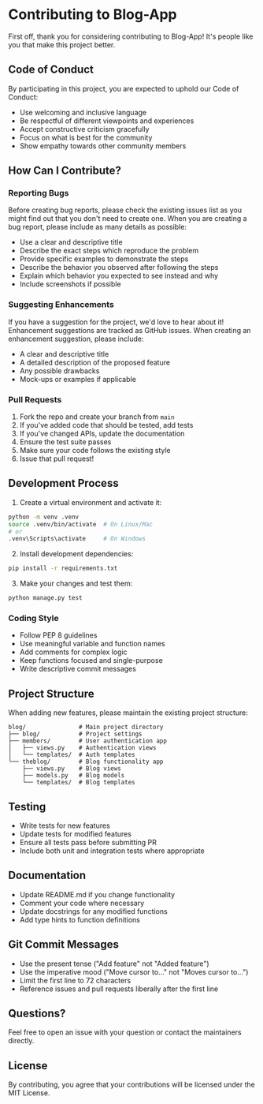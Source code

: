 # Contributing to Blog-App

First off, thank you for considering contributing to Blog-App! It's people like you that make this project better.

## Code of Conduct

By participating in this project, you are expected to uphold our Code of Conduct:

- Use welcoming and inclusive language
- Be respectful of different viewpoints and experiences
- Accept constructive criticism gracefully
- Focus on what is best for the community
- Show empathy towards other community members

## How Can I Contribute?

### Reporting Bugs

Before creating bug reports, please check the existing issues list as you might find out that you don't need to create one. When you are creating a bug report, please include as many details as possible:

* Use a clear and descriptive title
* Describe the exact steps which reproduce the problem
* Provide specific examples to demonstrate the steps
* Describe the behavior you observed after following the steps
* Explain which behavior you expected to see instead and why
* Include screenshots if possible

### Suggesting Enhancements

If you have a suggestion for the project, we'd love to hear about it! Enhancement suggestions are tracked as GitHub issues. When creating an enhancement suggestion, please include:

* A clear and descriptive title
* A detailed description of the proposed feature
* Any possible drawbacks
* Mock-ups or examples if applicable

### Pull Requests

1. Fork the repo and create your branch from `main`
2. If you've added code that should be tested, add tests
3. If you've changed APIs, update the documentation
4. Ensure the test suite passes
5. Make sure your code follows the existing style
6. Issue that pull request!

## Development Process

1. Create a virtual environment and activate it:
```bash
python -m venv .venv
source .venv/bin/activate  # On Linux/Mac
# or
.venv\Scripts\activate     # On Windows
```

2. Install development dependencies:
```bash
pip install -r requirements.txt
```

3. Make your changes and test them:
```bash
python manage.py test
```

### Coding Style

* Follow PEP 8 guidelines
* Use meaningful variable and function names
* Add comments for complex logic
* Keep functions focused and single-purpose
* Write descriptive commit messages

## Project Structure

When adding new features, please maintain the existing project structure:

```
blog/               # Main project directory
├── blog/           # Project settings
├── members/        # User authentication app
│   ├── views.py    # Authentication views
│   └── templates/  # Auth templates
└── theblog/        # Blog functionality app
    ├── views.py    # Blog views
    ├── models.py   # Blog models
    └── templates/  # Blog templates
```

## Testing

* Write tests for new features
* Update tests for modified features
* Ensure all tests pass before submitting PR
* Include both unit and integration tests where appropriate

## Documentation

* Update README.md if you change functionality
* Comment your code where necessary
* Update docstrings for any modified functions
* Add type hints to function definitions

## Git Commit Messages

* Use the present tense ("Add feature" not "Added feature")
* Use the imperative mood ("Move cursor to..." not "Moves cursor to...")
* Limit the first line to 72 characters
* Reference issues and pull requests liberally after the first line

## Questions?

Feel free to open an issue with your question or contact the maintainers directly.

## License

By contributing, you agree that your contributions will be licensed under the MIT License.